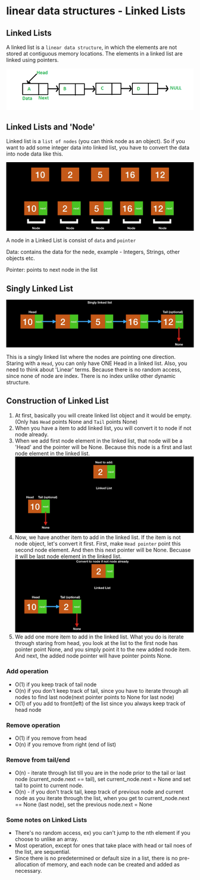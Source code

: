 # linear data structures - Linked Lists
## Linked Lists

A linked list is a `linear data structure`, in which the elements are not stored at contiguous memory locations. The elements in a linked list are linked using pointers.

![alt text](https://github.com/Zioq/Algorithms-and-Data-Structures-With-Python/blob/master/18.Linked%20Lists/img/Linkedlist.png?raw=true) 

## Linked Lists and 'Node'
Linked list is a `list of nodes` (you can think node as an object). So if you want to add some integer data into linked list, you have to convert the data into node data like this.

![alt text](https://github.com/Zioq/Algorithms-and-Data-Structures-With-Python/blob/master/18.Linked%20Lists/img/linkedlistnode.png?raw=true) 

A node in a Linked List is consist of `data` and `pointer`

Data: contains the data for the nede, example - Integers, Strings, other objects etc.

Pointer: points to next node in the list

## Singly Linked List
![alt text](https://github.com/Zioq/Algorithms-and-Data-Structures-With-Python/blob/master/18.Linked%20Lists/img/singlylistedlist.png?raw=true) 

This is a singly linked list where the nodes are pointing one direction. Staring with a `Head`, you can only have ONE Head in a linked list. Also, you need to think about 'Linear' terms. Because there is no random access, since none of node are index. There is no index unlike other dynamic structure. 

## Construction of Linked List
1. At first, basically you will create linked list object and it would be empty. (Only has `Head` points None and `Tail` points None)
2. When you have a item to add linked list, you will convert it to node if not node already.
3. When we add first node element in the linked list, that node will be a 'Head' and the pointer will be None. Because this node is a first and last node element in the linked list.
    ![alt text](https://github.com/Zioq/Algorithms-and-Data-Structures-With-Python/blob/master/18.Linked%20Lists/img/firstelement.png?raw=true) 
4. Now, we have another item to add in the linked list. If the item is not node object, let's convert it first. First, make `Head pointer` point this second node element. And then this next pointer will be None. Becuase it will be last node element in the linked list. 
    ![alt text](https://github.com/Zioq/Algorithms-and-Data-Structures-With-Python/blob/master/18.Linked%20Lists/img/secondelement.png?raw=true) 
5. We add one more item to add in the linked list. What you do is iterate through staring from head, you look at the list to the first node has pointer point None, and you simply point it to the new added node item. And next, the added node pointer will have pointer points None. 

### Add operation
- O(1) if you keep track of tail node
- O(n) if you don't keep track of tail, since you have to iterate through all nodes to find last node(next pointer points to None for last node)
- O(1) of you add to front(left) of the list since you always keep track of head node

### Remove operation
- O(1) if you remove from head
- O(n) if you remove from right (end of list)

### Remove from tail/end
- O(n) - iterate through list till you are in the node prior to the tail or last node (current_node.next == tail), set current_node.next = None and set tail to point to current node.
- O(n) - if you don't track tail, keep track of previous node and current node as you iterate through the list, when you get to current_node.next == None (last node), set the previous node.next = None

### Some notes on Linked Lists
* There's no random access, ex) you can't jump to the nth element if you choose to unlike an array.
* Most operation, except for ones that take place with head or tail noes of the list, are sequential.
* Since there is no predetermined or default size in a list, there is no pre-allocation of memory, and each node can be created and added as necessary.